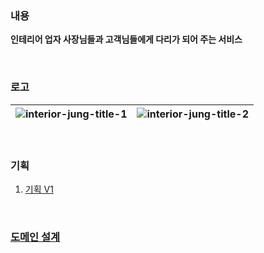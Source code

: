 ### 내용

**인테리어 업자 사장님들과 고객님들에게 다리가 되어 주는 서비스**

<br/>

### 로고

| ![interior-jung-title-1](https://github.com/Taewoongjung/interior/assets/70272679/d5005eea-5ee8-4275-85c0-464693684301) | ![interior-jung-title-2](https://github.com/Taewoongjung/interior/assets/70272679/3aafd383-5942-4002-a669-dbfe71241c3d) |
|---|---|

<br/>

### 기획

1. [기획 V1](https://github.com/Taewoongjung/interior/wiki/%EA%B8%B0%ED%9A%8D#v1)

<br/>

### [도메인 설계](https://github.com/Taewoongjung/interior/wiki/%EB%8F%84%EB%A9%94%EC%9D%B8-%EC%84%A4%EA%B3%84)
